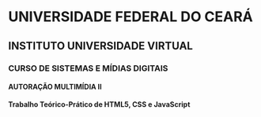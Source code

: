 # UNIVERSIDADE FEDERAL DO CEARÁ  
## INSTITUTO UNIVERSIDADE VIRTUAL  
### CURSO DE SISTEMAS E MÍDIAS DIGITAIS  

#### AUTORAÇÃO MULTIMÍDIA II  

**Trabalho Teórico-Prático de HTML5, CSS e JavaScript**
